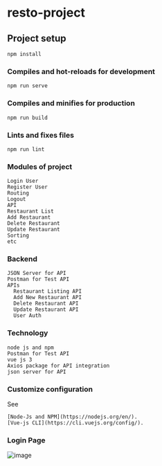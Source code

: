 # resto-project

## Project setup
```
npm install
```

### Compiles and hot-reloads for development
```
npm run serve
```

### Compiles and minifies for production
```
npm run build
```

### Lints and fixes files
```
npm run lint
```
### Modules of project 
 ```
 Login User
 Register User 
 Routing
 Logout
 API
 Restaurant List
 Add Restaurant
 Delete Restaurant
 Update Restaurant
 Sorting
 etc
 ```
 ### Backend
  ```
  JSON Server for API
  Postman for Test API
  APIs
    Restaurant Listing API
    Add New Restaurant API
    Delete Restaurant API
    Update Restaurant API
    User Auth
  ```
  ### Technology
  ```
  node js and npm
  Postman for Test API
  vue js 3
  Axios package for API integration
  json server for API
  ```
### Customize configuration
See
```
[Node-Js and NPM](https://nodejs.org/en/).
[Vue-js CLI](https://cli.vuejs.org/config/).
```

### Login Page 

![image](https://user-images.githubusercontent.com/59710234/122682438-18fb3b80-d21b-11eb-83a1-f28493c3c818.png)

